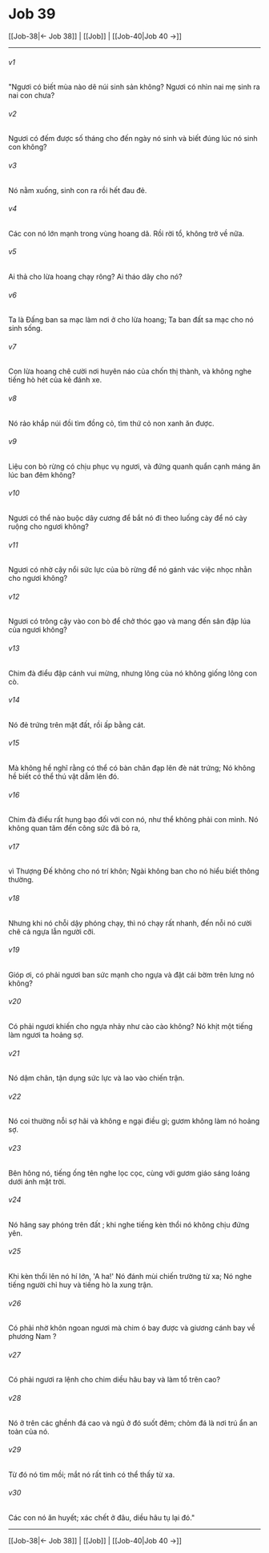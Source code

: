 # Job 39

[[Job-38|← Job 38]] | [[Job]] | [[Job-40|Job 40 →]]
***



###### v1 
"Ngươi có biết mùa nào dê núi sinh sản không? Ngươi có nhìn nai mẹ sinh ra nai con chưa? 

###### v2 
Ngươi có đếm được số tháng cho đến ngày nó sinh và biết đúng lúc nó sinh con không? 

###### v3 
Nó nằm xuống, sinh con ra rồi hết đau đẻ. 

###### v4 
Các con nó lớn mạnh trong vùng hoang dã. Rồi rời tổ, không trở về nữa. 

###### v5 
Ai thả cho lừa hoang chạy rông? Ai tháo dây cho nó? 

###### v6 
Ta là Đấng ban sa mạc làm nơi ở cho lừa hoang; Ta ban đất sa mạc cho nó sinh sống. 

###### v7 
Con lừa hoang chê cười nơi huyên náo của chốn thị thành, và không nghe tiếng hò hét của kẻ đánh xe. 

###### v8 
Nó rảo khắp núi đồi tìm đồng cỏ, tìm thứ cỏ non xanh ăn được. 

###### v9 
Liệu con bò rừng có chịu phục vụ ngươi, và đứng quanh quẩn cạnh máng ăn lúc ban đêm không? 

###### v10 
Ngươi có thể nào buộc dây cương để bắt nó đi theo luống cày để nó cày ruộng cho ngươi không? 

###### v11 
Ngươi có nhờ cậy nổi sức lực của bò rừng để nó gánh vác việc nhọc nhằn cho ngươi không? 

###### v12 
Ngươi có trông cậy vào con bò để chở thóc gạo và mang đến sân đập lúa của ngươi không? 

###### v13 
Chim đà điểu đập cánh vui mừng, nhưng lông của nó không giống lông con cò. 

###### v14 
Nó đẻ trứng trên mặt đất, rồi ấp bằng cát. 

###### v15 
Mà không hề nghĩ rằng có thể có bàn chân đạp lên đè nát trứng; Nó không hề biết có thể thú vật dẫm lên đó. 

###### v16 
Chim đà điểu rất hung bạo đối với con nó, như thể không phải con mình. Nó không quan tâm đến công sức đã bỏ ra, 

###### v17 
vì Thượng Đế không cho nó trí khôn; Ngài không ban cho nó hiểu biết thông thường. 

###### v18 
Nhưng khi nó chỗi dậy phóng chạy, thì nó chạy rất nhanh, đến nỗi nó cười chê cả ngựa lẫn người cỡi. 

###### v19 
Gióp ơi, có phải ngươi ban sức mạnh cho ngựa và đặt cái bờm trên lưng nó không? 

###### v20 
Có phải ngươi khiến cho ngựa nhảy như cào cào không? Nó khịt một tiếng làm ngươi ta hoảng sợ. 

###### v21 
Nó dậm chân, tận dụng sức lực và lao vào chiến trận. 

###### v22 
Nó coi thường nỗi sợ hãi và không e ngại điều gì; gươm không làm nó hoảng sợ. 

###### v23 
Bên hông nó, tiếng ống tên nghe lọc cọc, cùng với gươm giáo sáng loáng dưới ánh mặt trời. 

###### v24 
Nó hăng say phóng trên đất ; khi nghe tiếng kèn thổi nó không chịu đứng yên. 

###### v25 
Khi kèn thổi lên nó hí lớn, 'A ha!' Nó đánh mùi chiến trường từ xa; Nó nghe tiếng người chỉ huy và tiếng hò la xung trận. 

###### v26 
Có phải nhờ khôn ngoan ngươi mà chim ó bay được và giương cánh bay về phương Nam ? 

###### v27 
Có phải ngươi ra lệnh cho chim diều hâu bay và làm tổ trên cao? 

###### v28 
Nó ở trên các ghềnh đá cao và ngủ ở đó suốt đêm; chỏm đá là nơi trú ẩn an toàn của nó. 

###### v29 
Từ đó nó tìm mồi; mắt nó rất tinh có thể thấy từ xa. 

###### v30 
Các con nó ăn huyết; xác chết ở đâu, diều hâu tụ lại đó."

***
[[Job-38|← Job 38]] | [[Job]] | [[Job-40|Job 40 →]]
